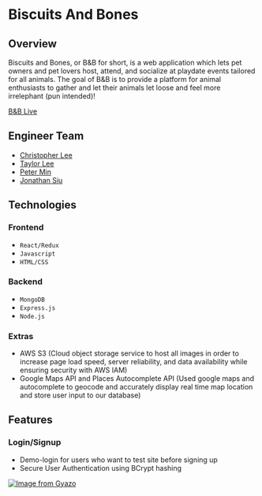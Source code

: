 # Biscuits And Bones

## Overview

Biscuits and Bones, or B&B for short, is a web application which lets pet owners and pet lovers host, attend, and socialize at playdate events tailored for all animals. The goal of B&B is to provide a platform for animal enthusiasts to gather and let their animals let loose and feel more irrelephant (pun intended)!

[B&B Live](https://biscuitsnbones.herokuapp.com/#/)

## Engineer Team

* [Christopher Lee](https://www.linkedin.com/in/christopher-j-lee/)
* [Taylor Lee](https://www.linkedin.com/in/taylorlee117/)
* [Peter Min](https://www.linkedin.com/in/peter-min-02a62a13a/)
* [Jonathan Siu](https://www.linkedin.com/in/jonathansiu826/)

## Technologies

### Frontend

  * `React/Redux`
  * `Javascript`
  * `HTML/CSS`

### Backend

  * `MongoDB`
  * `Express.js`
  * `Node.js`
  
### Extras

  * AWS S3 (Cloud object storage service to host all images in order to increase page load speed, server reliability, and data availability while ensuring security with AWS IAM)
  * Google Maps API and Places Autocomplete API (Used google maps and autocomplete to geocode and accurately display real time map location and store user input to our database)
  
## Features

### Login/Signup

  * Demo-login for users who want to test site before signing up
  * Secure User Authentication using BCrypt hashing
  
[![Image from Gyazo](https://i.gyazo.com/9f71b7f413929146aa1933bfb9c164be.gif)](https://gyazo.com/9f71b7f413929146aa1933bfb9c164be)
